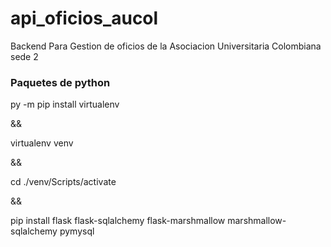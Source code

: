 # api_oficios_aucol

Backend Para Gestion de oficios de la Asociacion Universitaria Colombiana sede 2



### Paquetes de python
py -m pip install virtualenv

&&

virtualenv venv

&&

cd ./venv/Scripts/activate

&&

pip install flask flask-sqlalchemy flask-marshmallow marshmallow-sqlalchemy pymysql
